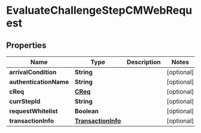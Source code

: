 # EvaluateChallengeStepCMWebRequest

## Properties
Name | Type | Description | Notes
------------ | ------------- | ------------- | -------------
**arrivalCondition** | **String** |  |  [optional]
**authenticationName** | **String** |  |  [optional]
**cReq** | [**CReq**](CReq.md) |  |  [optional]
**currStepId** | **String** |  |  [optional]
**requestWhitelist** | **Boolean** |  |  [optional]
**transactionInfo** | [**TransactionInfo**](TransactionInfo.md) |  |  [optional]
